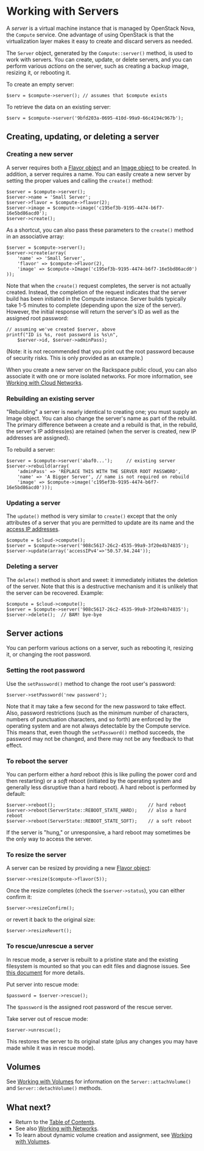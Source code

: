 Working with Servers
====================

A *server* is a virtual machine instance that is managed by OpenStack Nova,
the `Compute` service. One advantage of using OpenStack is that the
virtualization layer makes it easy to create and discard servers as needed.

The `Server` object, generated by the `Compute::server()` method, is used
to work with servers. You can create, update, or delete servers, and you can
perform various *actions* on the server, such as creating a backup image,
resizing it, or rebooting it.

To create an empty server:

    $serv = $compute->server(); // assumes that $compute exists

To retrieve the data on an existing server:

    $serv = $compute->server('9bfd203a-0695-410d-99a9-66c4194c967b');

## Creating, updating, or deleting a server

### Creating a new server

A server requires both a [Flavor object](flavors.md) and an
[Image object](images.md) to
be created. In addition, a server requires a name. You can easily create a
new server by setting the proper values and calling the `create()` method:

    $server = $compute->server();
    $server->name = 'Small Server';
    $server->flavor = $compute->flavor(2);
    $server->image = $compute->image('c195ef3b-9195-4474-b6f7-16e5bd86acd0');
    $server->create();

As a shortcut, you can also pass these parameters to the `create()` method
in an associative array:

    $server = $compute->server();
    $server->create(array(
        'name' => 'Small Server',
        'flavor' => $compute->Flavor(2),
        'image' => $compute->Image('c195ef3b-9195-4474-b6f7-16e5bd86acd0')
    ));

Note that when the `create()` request completes, the server is not actually
created. Instead, the completion of the request indicates that the server
build has been initiated in the Compute instance. Server builds typically
take 1-5 minutes to complete (depending upon the size of the server). However,
the initial response will return the server's ID as well as the assigned
root password:

    // assuming we've created $server, above
    printf("ID is %s, root password is %s\n",
        $server->id, $server->adminPass);

(Note: it is not recommended that you print out the root password because of
security risks. This is only provided as an example.)

When you create a new server on the Rackspace public cloud, you can also
associate it with one or more isolated networks. For more information, see
[Working with Cloud Networks](networks.md).

### Rebuilding an existing server

"Rebuilding" a server is nearly identical to creating one; you must supply
an Image object. You can also change the server's name as part of the rebuild.
The primary difference between a create and a rebuild is that, in the rebuild,
the server's IP address(es) are retained (when the server is created, new IP
addresses are assigned).

To rebuild a server:

    $server = $compute->server('abaf0...');     // existing server
    $server->rebuild(array(
        'adminPass' => 'REPLACE THIS WITH THE SERVER ROOT PASSWORD',
        'name' => 'A Bigger Server', // name is not required on rebuild
        'image' => $compute->image('c195ef3b-9195-4474-b6f7-16e5bd86acd0')));

### Updating a server

The `update()` method is very similar to `create()` except that the only
attributes of a server that you are permitted to update are its name and
the [access IP addresses](accessip.md).

    $compute = $cloud->compute();
    $server = $compute->server('908c5617-26c2-4535-99a9-3f20e4b74835');
    $server->update(array('accessIPv4'=>'50.57.94.244'));

### Deleting a server

The `delete()` method is short and sweet: it immediately initiates the
deletion of the server. Note that this is a destructive mechanism and it is
unlikely that the server can be recovered. Example:

    $compute = $cloud->compute();
    $server = $compute->server('908c5617-26c2-4535-99a9-3f20e4b74835');
    $server->delete();  // BAM! bye-bye

## Server actions

You can perform various actions on a server, such as rebooting it, resizing
it, or changing the root password.

### Setting the root password

Use the `setPassword()` method to change the root user's password:

    $server->setPassword('new password');

Note that it may take a few second for the new password to take effect. Also,
password restrictions (such as the minimum number of characters, numbers of
punctuation characters, and so forth) are enforced by the operating system and are
not always detectable by the Compute service. This means that, even though
the `setPassword()` method succeeds, the password may not be changed, and
there may not be any feedback to that effect.

### To reboot the server

You can perform either a *hard* reboot (this is like pulling the power cord
and then restarting) or a *soft* reboot (initiated by the operating system
and generally less disruptive than a hard reboot). A hard reboot is
performed by default:

    $server->reboot();                                  // hard reboot
    $server->reboot(ServerState::REBOOT_STATE_HARD);    // also a hard reboot
    $server->reboot(ServerState::REBOOT_STATE_SOFT);    // a soft reboot

If the server is "hung," or unresponsive, a hard reboot may sometimes be
the only way to access the server.

### To resize the server

A server can be resized by providing a new [Flavor object](flavors.md):

    $server->resize($compute->flavor(5));

Once the resize completes (check the `$server->status`), you can either
confirm it:

    $server->resizeConfirm();

or revert it back to the original size:

    $server->resizeRevert();

### To rescue/unrescue a server

In rescue mode, a server is rebuilt to a pristine state and the existing
filesystem is mounted so that you can edit files and diagnose issues.
See
[this document](http://docs.rackspace.com/servers/api/v2/cs-devguide/content/rescue_mode.html)
for more details.

Put server into rescue mode:

    $password = $server->rescue();

The `$password` is the assigned root password of the rescue server.

Take server out of rescue mode:

    $server->unrescue();

This restores the server to its original state (plus any changes you may have
made while it was in rescue mode).

## Volumes

See [Working with Volumes](volumes.md) for information on the 
`Server::attachVolume()`
and `Server::detachVolume()` methods.

## What next?

* Return to the [Table of Contents](toc.md). 
* See also [Working with Networks](networks.md).
* To learn about dynamic 
  volume creation and assignment, see 
  [Working with Volumes](volumes.md).

